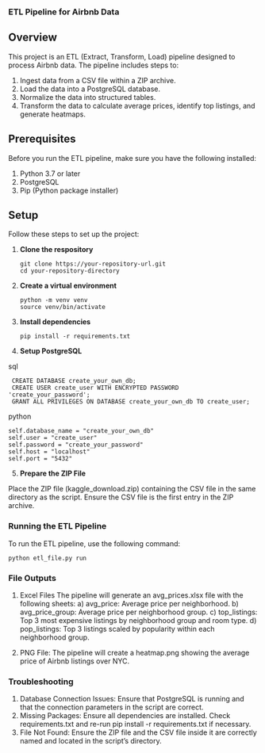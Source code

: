 ### ETL Pipeline for Airbnb Data

## Overview

This project is an ETL (Extract, Transform, Load) pipeline designed to process Airbnb data. The pipeline includes steps to:

1. Ingest data from a CSV file within a ZIP archive.
2. Load the data into a PostgreSQL database.
3. Normalize the data into structured tables.
4. Transform the data to calculate average prices, identify top listings, and generate heatmaps.

## Prerequisites
Before you run the ETL pipeline, make sure you have the following installed:

1. Python 3.7 or later
2. PostgreSQL
3. Pip (Python package installer)

## Setup
Follow these steps to set up the project:

1. **Clone the respository**

   ```
   git clone https://your-repository-url.git
   cd your-repository-directory
   ```

2. **Create a virtual environment**

   ```
   python -m venv venv
   source venv/bin/activate
   ```

3. **Install dependencies**

   ```
   pip install -r requirements.txt
   ```

4. **Setup PostgreSQL**

  sql
  ```
   CREATE DATABASE create_your_own_db;
   CREATE USER create_user WITH ENCRYPTED PASSWORD 'create_your_password';
   GRANT ALL PRIVILEGES ON DATABASE create_your_own_db TO create_user;
   ```

   python
   ```
   self.database_name = "create_your_own_db"
   self.user = "create_user"
   self.password = "create_your_password"
   self.host = "localhost"
   self.port = "5432"
   ```

5. **Prepare the ZIP File**

  Place the ZIP file (kaggle_download.zip) containing the CSV file in the same directory as the script. Ensure the
  CSV file is the first entry in the ZIP archive.

### Running the ETL Pipeline

To run the ETL pipeline, use the following command:

```
python etl_file.py run
```
### File Outputs

1. Excel Files The pipeline will generate an avg_prices.xlsx file with the following sheets:
   a) avg_price: Average price per neighborhood.
   b) avg_price_group: Average price per neighborhood group.
   c) top_listings: Top 3 most expensive listings by neighborhood group and room type.
   d) pop_listings: Top 3 listings scaled by popularity within each neighborhood group.

2. PNG File: The pipeline will create a heatmap.png showing the average price of Airbnb listings over NYC.

### Troubleshooting

1. Database Connection Issues: Ensure that PostgreSQL is running and that the connection parameters in the script are correct.
2. Missing Packages: Ensure all dependencies are installed. Check requirements.txt and re-run pip install -r requirements.txt if necessary.
3. File Not Found: Ensure the ZIP file and the CSV file inside it are correctly named and located in the script’s directory.
   


